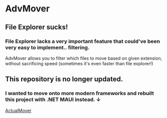 # AdvMover

## File Explorer sucks!

### File Explorer lacks a very important feature that could've been very easy to implement.. filtering.

AdvMover allows you to filter which files to move based on given extension, without sacrificing speed (sometimes it's even faster than file explorer!)


## This repository is no longer updated.
### I wanted to move onto more modern frameworks and rebuilt this project with .NET MAUI instead. ↓
[ActualMover](https://github.com/CanKomusdogan/ActualMover)
